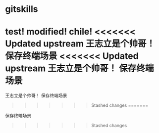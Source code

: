 # gitskills
test!
modified!
chile!
<<<<<<< Updated upstream
王志立是个帅哥！
保存终端场景
<<<<<<< Updated upstream
王志立是个帅哥！
保存终端场景
=======
王志立是个帅哥！
保存终端场景
>>>>>>> Stashed changes
=======

保存终端场景
>>>>>>> Stashed changes
